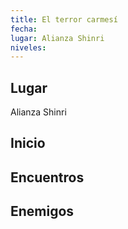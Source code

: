 ```yaml
---
title: El terror carmesí
fecha: 
lugar: Alianza Shinri
niveles: 
---
```


## Lugar

Alianza Shinri

## Inicio



## Encuentros



## Enemigos

